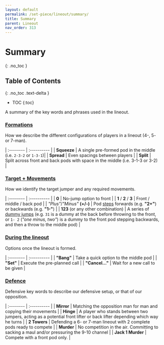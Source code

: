 ```yaml
---
layout: default
permalink: /set-piece/lineout/summary/
title: Summary
parent: Lineout
nav_order: 313
---
```


# Summary
{: .no_toc }

## Table of Contents
{: .no_toc .text-delta }

- TOC
{:toc}

A summary of the key words and phrases used in the lineout.

### [Formations](attack.md#formations)

How we describe the different configurations of players in a lineout (4-, 5- or 7-man).

| :-------- | :---------- |
|  **Squeeze** | A single pre-formed pod in the middle (i.e. `2-3-2` or `1-3-1`)|
|  **Spread** | Even spacings between players |
|  **Split** | Split across front and back pods with space in the middle (i.e. 3-1-3 or 3-2) |

### [Target + Movements](attack.md#calls)

How we identify the target jumper and any required movements.

| :-------- | :---------- |
| **0** | No-jump option to front |
| **1** / **2** / **3** | Front / middle / back pod |
| _"Plus"_/_"Minus"_ **(+/-)** | Pod [steps](attack.md#steps) forwards (e.g. **"2+"**) or backwards (e.g. **"1-"**) |
| **123** (or any other combination) | A series of [dummy jumps](attack.md#dummy-jumps) (e.g. `31` is a dummy at the back before throwing to the front, or `1- 2` (_"one minus, two"_) is a dummy to the front pod stepping backwards, and then a throw to the middle pod) |

### [During the lineout](index.md#calling-process)

Options once the lineout is formed.

| :-------- | :---------- |
|  **"Bang"** | Take a quick option to the middle pod |
|  **"Set"** | Execute the pre-planned call |
|  **"Cancel..."** | Wait for a new call to be given |


### [Defence](defence.md)

Defensive key words to describe our defensive setup, or that of our opposition.

| :-------- | :---------- |
|  **Mirror** | Matching the opposition man for man and copying their movements |
|  **Hinge** | A player who stands between two jumpers, acting as a potential front lifter or back lifter depending which way he turns |
| **2 Towers** | Defending a 6- or 7-man lineout with 2 complete pods ready to compete |
| **Murder** | No competition in the air. Committing to sacking a maul and/or pressuring the 9-10 channel |
| **Jack 1 Murder** | Compete with a front pod only. |

